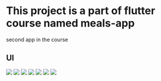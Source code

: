 # This project is a part of flutter course named meals-app
second app in the course

## UI
![](https://i.postimg.cc/HLxnfx3j/Screenshot-1633894225.png)
![](https://i.postimg.cc/zDWvm4ww/Screenshot-1633894228.png)
![](https://i.postimg.cc/G3kLgGrq/Screenshot-1633894234.png)
![](https://i.postimg.cc/KzTG2gTc/Screenshot-1633894239.png)
![](https://i.postimg.cc/v86zJ8SP/Screenshot-1633894250.png)
![](https://i.postimg.cc/SKTdhnhP/Screenshot-1633894268.png)
![](https://i.postimg.cc/GpqYyVgT/Screenshot-1633894275.png)

